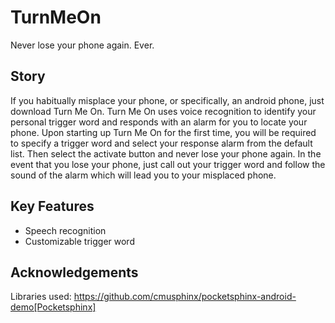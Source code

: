 # TurnMeOn
Never lose your phone again. Ever.

## Story
If you habitually misplace your phone, or specifically, an android phone, just download Turn Me On.
Turn Me On uses voice recognition to identify your personal trigger word and responds with an alarm
for you to locate your phone. Upon starting up Turn Me On for the first time, you will be required
to specify a trigger word and select your response alarm from the default list. Then select the
activate button and never lose your phone again. In the event that you lose your phone, just call
out your trigger word and follow the sound of the alarm which will lead you to your misplaced phone.

## Key Features
- Speech recognition
- Customizable trigger word

## Acknowledgements
Libraries used: https://github.com/cmusphinx/pocketsphinx-android-demo[Pocketsphinx]

